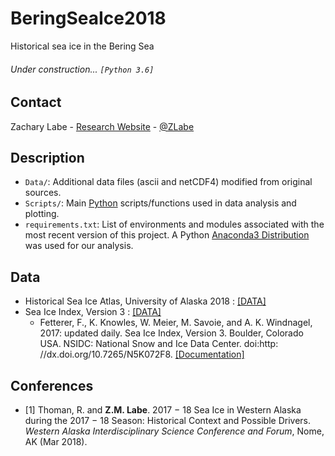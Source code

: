 # BeringSeaIce2018
Historical sea ice in the Bering Sea 

###### Under construction... ```[Python 3.6]```

## Contact
Zachary Labe - [Research Website](http://sites.uci.edu/zlabe/) - [@ZLabe](https://twitter.com/ZLabe)

## Description

+ ```Data/```: Additional data files (ascii and netCDF4) modified from original sources. 
+ ```Scripts/```: Main [Python](https://www.python.org/) scripts/functions used in data analysis and plotting.
+ ```requirements.txt```: List of environments and modules associated with the most recent version of this project. A Python [Anaconda3 Distribution](https://docs.continuum.io/anaconda/) was used for our analysis. 

## Data
+ Historical Sea Ice Atlas, University of Alaska 2018 : [[DATA]](http://seaiceatlas.snap.uaf.edu/)
+ Sea Ice Index, Version 3 : [[DATA]](https://nsidc.org/data/seaice_index/)
    + Fetterer, F., K. Knowles, W. Meier, M. Savoie, and A. K. Windnagel, 2017: updated daily. Sea Ice Index, Version 3. Boulder, Colorado USA. NSIDC: National Snow and Ice Data Center. doi:http: //dx.doi.org/10.7265/N5K072F8. [[Documentation]](http://nsidc.org/data/g02135)

## Conferences
+ [1] Thoman, R. and **Z.M. Labe**. 2017 − 18 Sea Ice in Western Alaska during the 2017 − 18 Season: Historical Context and Possible Drivers. *Western Alaska Interdisciplinary Science Conference and Forum*, Nome, AK (Mar 2018).
